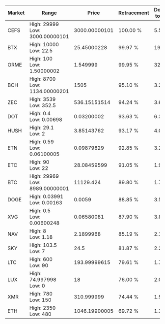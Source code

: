| Market | Range | Price| Retracement | Doubles to 50% |
| --- | --- | --- | --- | --- |
| CEFS | High: 29999<br />Low: 3000.00000101 | 3000.00000101 | 100.00 % | 5.50 |
| BTX | High: 10000<br />Low: 22.5 | 25.45000228 | 99.97 % | 196.91 |
| ORME | High: 100<br />Low: 1.50000002 | 1.549999 | 99.95 % | 32.74 |
| BCH | High: 8700<br />Low: 1134.00000201 | 1505 | 95.10 % | 3.27 |
| ZEC | High: 3539<br />Low: 352.5 | 536.15151514 | 94.24 % | 3.63 |
| DOT | High: 0.4<br />Low: 0.00698 | 0.03200002 | 93.63 % | 6.36 |
| HUSH | High: 29.1<br />Low: 2 | 3.85143762 | 93.17 % | 4.04 |
| ETN | High: 0.59<br />Low: 0.06100005 | 0.09879829 | 92.85 % | 3.29 |
| ETC | High: 90<br />Low: 22 | 28.08459599 | 91.05 % | 1.99 |
| BTC | High: 29969<br />Low: 8989.00000001 | 11129.424 | 89.80 % | 1.75 |
| DOGE | High: 0.03991<br />Low: 0.00163 | 0.0059 | 88.85 % | 3.52 |
| XVG | High: 0.5<br />Low: 0.00600248 | 0.06580081 | 87.90 % | 3.84 |
| NAV | High: 8<br />Low: 1.18 | 2.1899968 | 85.19 % | 2.10 |
| SKY | High: 103.5<br />Low: 7 | 24.5 | 81.87 % | 2.26 |
| LTC | High: 600<br />Low: 90 | 193.99999615 | 79.61 % | 1.78 |
| LUX | High: 74.997998<br />Low: 0 | 18 | 76.00 % | 2.08 |
| XMR | High: 780<br />Low: 150 | 310.999999 | 74.44 % | 1.50 |
| ETH | High: 2350<br />Low: 480 | 1046.19900005 | 69.72 % | 1.35 |
